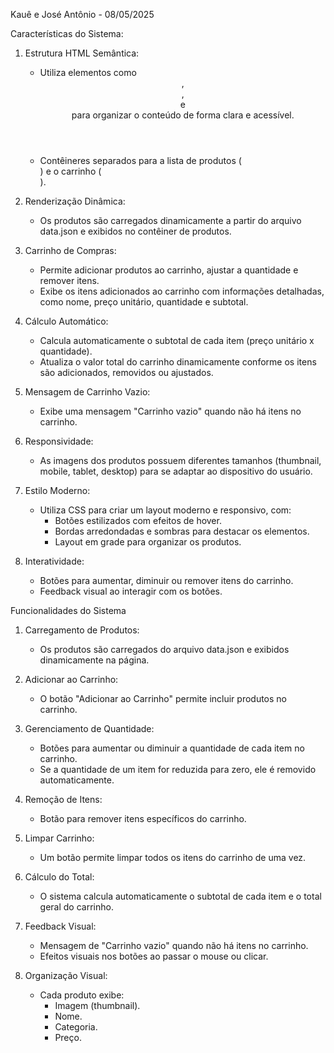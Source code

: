 Kauê e José Antônio - 08/05/2025


Características do Sistema:

1. Estrutura HTML Semântica:
   - Utiliza elementos como <header>,<main>, <section> e <footer> para organizar o conteúdo de forma clara e acessível.
   - Contêineres separados para a lista de produtos (<main id="product-list">) e o carrinho (<section id="cart">).

2. Renderização Dinâmica:
   - Os produtos são carregados dinamicamente a partir do arquivo data.json e exibidos no contêiner de produtos.

3. Carrinho de Compras:
   - Permite adicionar produtos ao carrinho, ajustar a quantidade e remover itens.
   - Exibe os itens adicionados ao carrinho com informações detalhadas, como nome, preço unitário, quantidade e subtotal.

4. Cálculo Automático:
   - Calcula automaticamente o subtotal de cada item (preço unitário x quantidade).
   - Atualiza o valor total do carrinho dinamicamente conforme os itens são adicionados, removidos ou ajustados.

5. Mensagem de Carrinho Vazio:
   - Exibe uma mensagem "Carrinho vazio" quando não há itens no carrinho.

6. Responsividade:
   - As imagens dos produtos possuem diferentes tamanhos (thumbnail, mobile, tablet, desktop) para se adaptar ao dispositivo do usuário.

7. Estilo Moderno:
   - Utiliza CSS para criar um layout moderno e responsivo, com:
     - Botões estilizados com efeitos de hover.
     - Bordas arredondadas e sombras para destacar os elementos.
     - Layout em grade para organizar os produtos.

8. Interatividade:
   - Botões para aumentar, diminuir ou remover itens do carrinho.
   - Feedback visual ao interagir com os botões.



Funcionalidades do Sistema

1. Carregamento de Produtos:
   - Os produtos são carregados do arquivo data.json e exibidos dinamicamente na página.

2. Adicionar ao Carrinho:
   - O botão "Adicionar ao Carrinho" permite incluir produtos no carrinho.

3. Gerenciamento de Quantidade:
   - Botões para aumentar ou diminuir a quantidade de cada item no carrinho.
   - Se a quantidade de um item for reduzida para zero, ele é removido automaticamente.

4. Remoção de Itens:
   - Botão para remover itens específicos do carrinho.

5. Limpar Carrinho:
   - Um botão permite limpar todos os itens do carrinho de uma vez.

6. Cálculo do Total:
   - O sistema calcula automaticamente o subtotal de cada item e o total geral do carrinho.

7. Feedback Visual:
   - Mensagem de "Carrinho vazio" quando não há itens no carrinho.
   - Efeitos visuais nos botões ao passar o mouse ou clicar.

8. Organização Visual:
   - Cada produto exibe:
     - Imagem (thumbnail).
     - Nome.
     - Categoria.
     - Preço.
